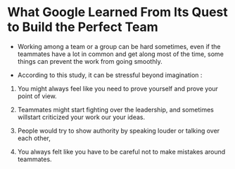 # What Google Learned From Its Quest to Build the Perfect Team

- Working among a team or a group can be hard sometimes, even if the teammates have a lot in common and get along most of the time, some things can prevent the work from  going smoothly.

- According to this study, it can be stressful beyond imagination : 
1. You might always feel like you  need to prove yourself and prove your point of view.

2. Teammates might  start fighting over the leadership, and sometimes willstart criticized your work our your ideas.

3. People would try to show authority by speaking louder or talking over each other,

4. You always felt like you have to be careful not to make mistakes around teammates.
